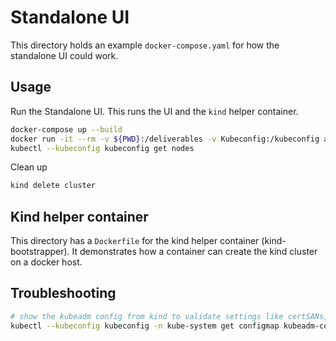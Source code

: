 # Standalone UI

This directory holds an example `docker-compose.yaml` for how the standalone UI could work.

## Usage
Run the Standalone UI. This runs the UI and the `kind` helper container.
```bash
docker-compose up --build
docker run -it --rm -v ${PWD}:/deliverables -v Kubeconfig:/kubeconfig alpine:3.12.0 sh -c "cp /kubeconfig/kubeconfig /deliverables/kubeconfig"
kubectl --kubeconfig kubeconfig get nodes
```

Clean up
```bash
kind delete cluster
```

## Kind helper container
This directory has a `Dockerfile` for the kind helper container (kind-bootstrapper). It demonstrates how a container can create the kind cluster on a docker host.

## Troubleshooting
```bash
# show the kubeadm config from kind to validate settings like certSANs, feature-gates, etc
kubectl --kubeconfig kubeconfig -n kube-system get configmap kubeadm-config -o jsonpath='{.data.ClusterConfiguration}'
```
